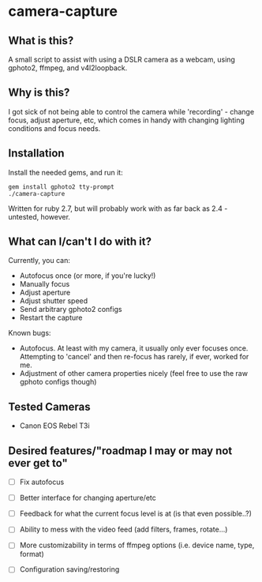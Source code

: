 # camera-capture

## What is this?

A small script to assist with using a DSLR camera as a webcam, using gphoto2, ffmpeg, and v4l2loopback.


## Why is this?

I got sick of not being able to control the camera while 'recording' - change focus, adjust aperture, etc,
which comes in handy with changing lighting conditions and focus needs.


## Installation

Install the needed gems, and run it:

    gem install gphoto2 tty-prompt
    ./camera-capture

Written for ruby 2.7, but will probably work with as far back as 2.4 - untested, however.

## What can I/can't I do with it?

Currently, you can:

- Autofocus once (or more, if you're lucky!)
- Manually focus
- Adjust aperture
- Adjust shutter speed
- Send arbitrary gphoto2 configs
- Restart the capture


Known bugs:

- Autofocus. At least with my camera, it usually only ever focuses once. Attempting to 'cancel' and then
  re-focus has rarely, if ever, worked for me.
- Adjustment of other camera properties nicely (feel free to use the raw gphoto configs though)


## Tested Cameras

- Canon EOS Rebel T3i


## Desired features/"roadmap I may or may not ever get to"

- [ ] Fix autofocus
- [ ] Better interface for changing aperture/etc
- [ ] Feedback for what the current focus level is at (is that even possible..?)
- [ ] Ability to mess with the video feed (add filters, frames, rotate...)
- [ ] More customizability in terms of ffmpeg options (i.e. device name, type, format)
- [ ] Configuration saving/restoring

